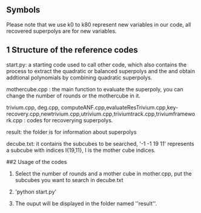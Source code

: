 ## Symbols
Please note that we use k0 to k80 represent new variables in our code,  all recovered superpolys are for new variables.


## 1 Structure of the reference codes
start.py: a starting code used to call other code, which also contains the process to extract the quadratic or balanced superpolys and the and obtain addtional polynomials by combining quadratic superpolys.

mothercube.cpp : the main function to evaluate the superpoly, you can change the number of rounds or the mothercube in it.

trivium.cpp, deg.cpp, computeANF.cpp,evaluateResTrivium.cpp,key-recovery.cpp,newtrivium.cpp,utrivium.cpp,triviumtrack.cpp,triviumframework.cpp : codes for recoverying superpolys.

result: the folder is for information about superpolys

decube.txt: it contains the subcubes to be searched,  '-1 -1 19 11'  represents a subcube  with indices I\{19,11}, I is the mother cube indices.


##2 Usage of the codes 

1. Select the number of rounds and a mother cube in mother.cpp, put the subcubes you want to search in decube.txt  

2. 'python start.py' 

3. The ouput will be displayed in the folder named ''result''.